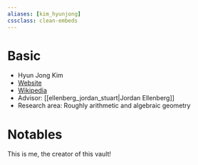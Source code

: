 ```yaml
---
aliases: [kim_hyunjong]
cssclass: clean-embeds
---
```

# Basic
- Hyun Jong Kim
- [Website](https://sites.google.com/wisc.edu/hyunjongkim)
- [Wikipedia]()
- Advisor: [[ellenberg_jordan_stuart|Jordan Ellenberg]]
- Research area: Roughly arithmetic and algebraic geometry

# Notables
This is me, the creator of this vault!